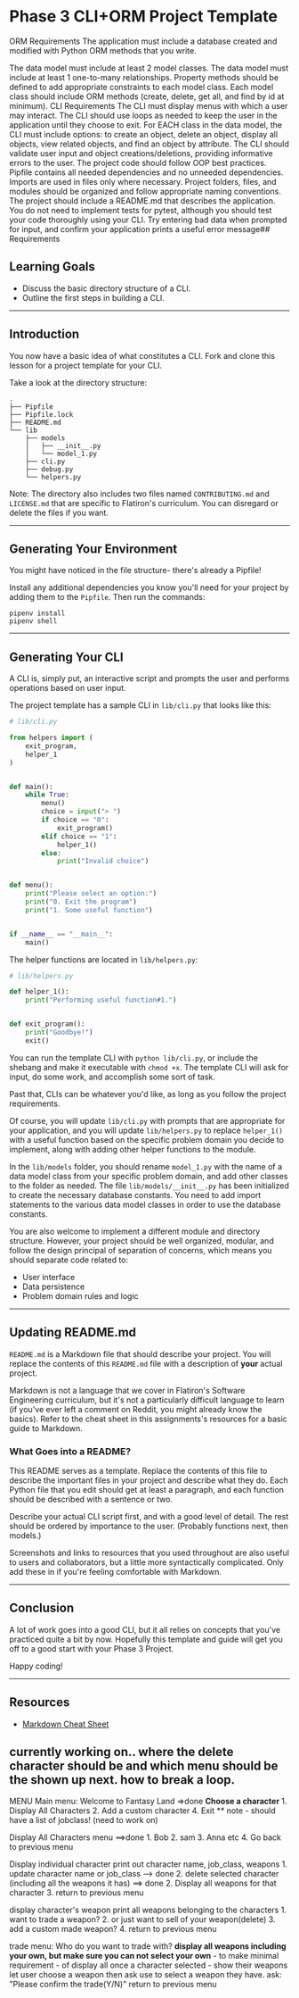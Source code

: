 # Phase 3 CLI+ORM Project Template

ORM Requirements
The application must include a database created and modified with Python ORM methods that you write.

The data model must include at least 2 model classes.
The data model must include at least 1 one-to-many relationships.
Property methods should be defined to add appropriate constraints to each model class.
Each model class should include ORM methods (create, delete, get all, and find by id at minimum).
CLI Requirements
The CLI must display menus with which a user may interact.
The CLI should use loops as needed to keep the user in the application until they choose to exit.
For EACH class in the data model, the CLI must include options: to create an object, delete an object, display all objects, view related objects, and find an object by attribute.
The CLI should validate user input and object creations/deletions, providing informative errors to the user.
The project code should follow OOP best practices.
Pipfile contains all needed dependencies and no unneeded dependencies.
Imports are used in files only where necessary.
Project folders, files, and modules should be organized and follow appropriate naming conventions.
The project should include a README.md that describes the application.
You do not need to implement tests for pytest, although you should test your code thoroughly using your CLI. Try entering bad data when prompted for input, and confirm your application prints a useful error message## Requirements


## Learning Goals

- Discuss the basic directory structure of a CLI.
- Outline the first steps in building a CLI.

---

## Introduction

You now have a basic idea of what constitutes a CLI. Fork and clone this lesson
for a project template for your CLI.

Take a look at the directory structure:

```console
.
├── Pipfile
├── Pipfile.lock
├── README.md
└── lib
    ├── models
    │   ├── __init__.py
    │   └── model_1.py
    ├── cli.py
    ├── debug.py
    └── helpers.py
```

Note: The directory also includes two files named `CONTRIBUTING.md` and
`LICENSE.md` that are specific to Flatiron's curriculum. You can disregard or
delete the files if you want.

---

## Generating Your Environment

You might have noticed in the file structure- there's already a Pipfile!

Install any additional dependencies you know you'll need for your project by
adding them to the `Pipfile`. Then run the commands:

```console
pipenv install
pipenv shell
```

---

## Generating Your CLI

A CLI is, simply put, an interactive script and prompts the user and performs
operations based on user input.

The project template has a sample CLI in `lib/cli.py` that looks like this:

```py
# lib/cli.py

from helpers import (
    exit_program,
    helper_1
)


def main():
    while True:
        menu()
        choice = input("> ")
        if choice == "0":
            exit_program()
        elif choice == "1":
            helper_1()
        else:
            print("Invalid choice")


def menu():
    print("Please select an option:")
    print("0. Exit the program")
    print("1. Some useful function")


if __name__ == "__main__":
    main()
```

The helper functions are located in `lib/helpers.py`:

```py
# lib/helpers.py

def helper_1():
    print("Performing useful function#1.")


def exit_program():
    print("Goodbye!")
    exit()
```

You can run the template CLI with `python lib/cli.py`, or include the shebang
and make it executable with `chmod +x`. The template CLI will ask for input, do
some work, and accomplish some sort of task.

Past that, CLIs can be whatever you'd like, as long as you follow the project
requirements.

Of course, you will update `lib/cli.py` with prompts that are appropriate for
your application, and you will update `lib/helpers.py` to replace `helper_1()`
with a useful function based on the specific problem domain you decide to
implement, along with adding other helper functions to the module.

In the `lib/models` folder, you should rename `model_1.py` with the name of a
data model class from your specific problem domain, and add other classes to the
folder as needed. The file `lib/models/__init__.py` has been initialized to
create the necessary database constants. You need to add import statements to
the various data model classes in order to use the database constants.

You are also welcome to implement a different module and directory structure.
However, your project should be well organized, modular, and follow the design
principal of separation of concerns, which means you should separate code
related to:

- User interface
- Data persistence
- Problem domain rules and logic

---

## Updating README.md

`README.md` is a Markdown file that should describe your project. You will
replace the contents of this `README.md` file with a description of **your**
actual project.

Markdown is not a language that we cover in Flatiron's Software Engineering
curriculum, but it's not a particularly difficult language to learn (if you've
ever left a comment on Reddit, you might already know the basics). Refer to the
cheat sheet in this assignments's resources for a basic guide to Markdown.

### What Goes into a README?

This README serves as a template. Replace the contents of this file to describe
the important files in your project and describe what they do. Each Python file
that you edit should get at least a paragraph, and each function should be
described with a sentence or two.

Describe your actual CLI script first, and with a good level of detail. The rest
should be ordered by importance to the user. (Probably functions next, then
models.)

Screenshots and links to resources that you used throughout are also useful to
users and collaborators, but a little more syntactically complicated. Only add
these in if you're feeling comfortable with Markdown.

---

## Conclusion

A lot of work goes into a good CLI, but it all relies on concepts that you've
practiced quite a bit by now. Hopefully this template and guide will get you off
to a good start with your Phase 3 Project.

Happy coding!

---

## Resources

- [Markdown Cheat Sheet](https://www.markdownguide.org/cheat-sheet/)


## currently working on.. where the delete character should be and which menu should be the shown up next. how to break a loop.


MENU 
Main menu:
    Welcome to Fantasy Land =>done
       **Choose a character**
    1. Display All Characters
    2. Add a custom character
    4. Exit
** note - should have a list of jobclass! (need to work on)

Display All Characters menu ==>done
    1. Bob
    2. sam
    3. Anna
    etc
    4. Go back to previous menu

Display individual character
    print out character name, job_class, weapons 
    1. update character name or job_class --> done
    2. delete selected character (including all the weapons it has)  ==> done
    2. Display all weapons for that character
    3. return to previous menu

display character's weapon
    print all weapons belonging to the characters
    1. want to trade a weapon?
    2. or just want to sell of your weapon(delete)
    3. add a custom made weapon?
    4. return to previous menu


trade menu:
    Who do you want to trade with?
    **display all weapons including your own, but make sure you can not select your own** - to make minimal requirement - of display all
    once a character selected - show their weapons
    let user choose a weapon
    then ask use to select a weapon they have.
    ask: "Please confirm the trade(Y/N)"
    return to previous menu


